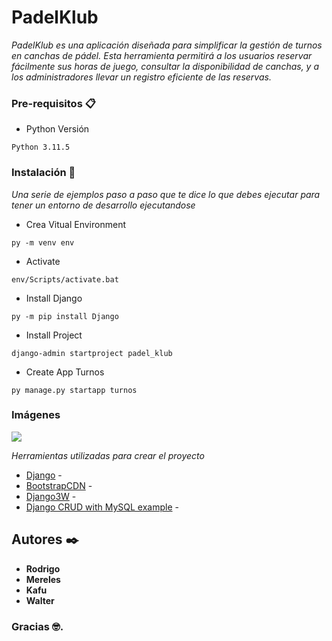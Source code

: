 # PadelKlub

_PadelKlub es una aplicación diseñada para simplificar la gestión de turnos en canchas de pádel. Esta herramienta permitirá a los usuarios reservar fácilmente sus horas de juego, consultar la disponibilidad de canchas, y a los administradores llevar un registro eficiente de las reservas._

### Pre-requisitos 📋

* Python Versión
  
```
Python 3.11.5
```

### Instalación 🔧

_Una serie de ejemplos paso a paso que te dice lo que debes ejecutar para tener un entorno de desarrollo ejecutandose_

* Crea Vitual Environment

```
py -m venv env
```
* Activate
    
```
env/Scripts/activate.bat
```

* Install Django
  
```
py -m pip install Django
```

* Install Project

```
django-admin startproject padel_klub

```
	

* Create App Turnos
  
```
py manage.py startapp turnos

```

### Imágenes


![](https://i.postimg.cc/HWV6fKMc/padel.png)



_Herramientas utilizadas para crear el proyecto_


* [Django](https://www.djangoproject.com/) -
* [BootstrapCDN](https://www.bootstrapcdn.com/) - 
* [Django3W](https://www.w3schools.com/django/index.php) - 
* [Django CRUD with MySQL example](https://www.w3schools.com/django/index.php](https://www.bezkoder.com/django-crud-mysql-rest-framework/#Setup_new_Django_app_for_Rest_CRUD_Api)) - 


## Autores ✒️

* **Rodrigo**  
* **Mereles** 
* **Kafu** 
* **Walter** 

### Gracias 🤓.
